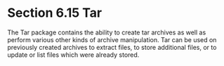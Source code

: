 # Section 6.15 Tar

The Tar package contains the ability to create tar archives as well as perform
various other kinds of archive manipulation. Tar can be used on previously
created archives to extract files, to store additional files, or to update or
list files which were already stored.
